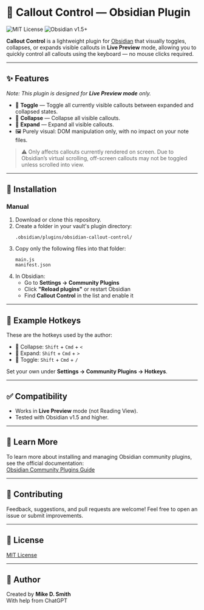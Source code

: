 # 🔽 Callout Control — Obsidian Plugin

![MIT License](https://img.shields.io/badge/license-MIT-blue.svg)
![Obsidian v1.5+](https://img.shields.io/badge/obsidian-1.5%2B-blueviolet)

**Callout Control** is a lightweight plugin for [Obsidian](https://obsidian.md) that visually toggles, collapses, or expands visible callouts in **Live Preview** mode, allowing you to quickly control all callouts using the keyboard — no mouse clicks required.

---

## ✨ Features

_Note: This plugin is designed for **Live Preview mode** only._

- 🔁 **Toggle** — Toggle all currently visible callouts between expanded and collapsed states.
- 🔽 **Collapse** — Collapse all visible callouts.
- 🔼 **Expand** — Expand all visible callouts.
- 🖼️ Purely visual: DOM manipulation only, with no impact on your note files.

> ⚠️ Only affects callouts currently rendered on screen. Due to Obsidian’s virtual scrolling, off-screen callouts may not be toggled unless scrolled into view.

---

## 🧩 Installation

### Manual

1. Download or clone this repository.
2. Create a folder in your vault's plugin directory:
   ```
   .obsidian/plugins/obsidian-callout-control/
   ```
3. Copy only the following files into that folder:
   ```
   main.js
   manifest.json
   ```
4. In Obsidian:
   - Go to **Settings → Community Plugins**
   - Click **"Reload plugins"** or restart Obsidian
   - Find **Callout Control** in the list and enable it

---

## 🎹 Example Hotkeys

These are the hotkeys used by the author:

- 🔽 Collapse: `Shift` + `Cmd` + `<`
- 🔼 Expand: `Shift` + `Cmd` + `>`
- 🔁 Toggle: `Shift` + `Cmd` + `/`

Set your own under **Settings → Community Plugins → Hotkeys**.

---

## ✅ Compatibility

- Works in **Live Preview** mode (not Reading View).
- Tested with Obsidian v1.5 and higher.

---

## 📘 Learn More

To learn more about installing and managing Obsidian community plugins, see the official documentation:  
[Obsidian Community Plugins Guide](https://help.obsidian.md/Plugins/Community+plugins)

---

## 🤝 Contributing

Feedback, suggestions, and pull requests are welcome! Feel free to open an issue or submit improvements.

---

## 📝 License

[MIT License](LICENSE)

---

## 🙌 Author

Created by **Mike D. Smith**  
With help from ChatGPT
